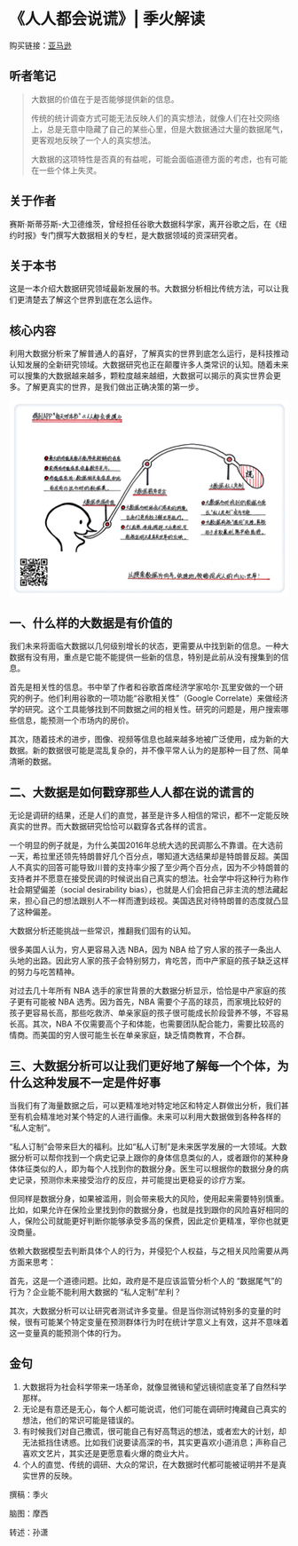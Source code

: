 《人人都会说谎》| 季火解读
==================================

购买链接：[亚马逊](https://www.amazon.cn/Everybody-Lies-Big-Data-New-Data-and-What-the-Internet-Can-Tell-Us-About-Who-We-Really-Are-Stephens-Davidowitz-Seth/dp/0062390856/ref=sr_1_1?ie=UTF8&qid=1507814896&sr=8-1&keywords=人人都会说谎)

听者笔记
----------------------------------

> 大数据的价值在于是否能够提供新的信息。
> 
> 传统的统计调查方式可能无法反映人们的真实想法，就像人们在社交网络上，总是无意中隐藏了自己的某些心里，但是大数据通过大量的数据尾气，更客观地反映了一个人的真实想法。
>
> 大数据的这项特性是否真的有益呢，可能会面临道德方面的考虑，也有可能在一些个体上失灵。

关于作者
----------------------------------

赛斯·斯蒂芬斯-大卫德维茨，曾经担任谷歌大数据科学家，离开谷歌之后，在《纽约时报》专门撰写大数据相关的专栏，是大数据领域的资深研究者。     

关于本书
----------------------------------

这是一本介绍大数据研究领域最新发展的书。大数据分析相比传统方法，可以让我们更清楚去了解这个世界到底在怎么运作。     

核心内容
----------------------------------

利用大数据分析来了解普通人的喜好，了解真实的世界到底怎么运行，是科技推动认知发展的全新研究领域。大数据研究也正在颠覆许多人类常识的认知。随着未来可以搜集的大数据越来越多，颗粒度越来越细，大数据可以揭示的真实世界会更多。了解更真实的世界，是我们做出正确决策的第一步。 
 
![](everybody-lies/001.JPG)

一、什么样的大数据是有价值的
----------------------------------

我们未来将面临大数据以几何级别增长的状态，更需要从中找到新的信息。一种大数据有没有用，重点是它能不能提供一些新的信息，特别是此前从没有搜集到的信息。

首先是相关性的信息。书中举了作者和谷歌首席经济学家哈尔·瓦里安做的一个研究的例子。他们利用谷歌的一项功能“谷歌相关性”（Google Correlate）来做经济学的研究。这个工具能够找到不同数据之间的相关性。研究的问题是，用户搜索哪些信息，能预测一个市场内的房价。

其次，随着技术的进步，图像、视频等信息也越来越多地被广泛使用，成为新的大数据。新的数据很可能是混乱复杂的，并不像平常人认为的是那种一目了然、简单清晰的数据。

二、大数据是如何戳穿那些人人都在说的谎言的
----------------------------------

无论是调研的结果，还是人们的直觉，甚至是许多人相信的常识，都不一定能反映真实的世界。而大数据研究恰恰可以戳穿各式各样的谎言。

一个明显的例子就是，为什么美国2016年总统大选的民调那么不靠谱。在大选前一天，希拉里还领先特朗普好几个百分点，哪知道大选结果却是特朗普反超。美国人不真实的回答可能导致川普的支持率少报了至少两个百分点，因为不少特朗普的支持者并不愿意在接受民调的时候说出自己真实的想法。社会学中将这种行为称作社会期望偏差（social desirability bias），也就是人们会把自己非主流的想法藏起来，担心自己的想法跟别人不一样而遭到歧视。美国选民对待特朗普的态度就凸显了这种偏差。

大数据分析还能挑战一些常识，推翻我们固有的认知。

很多美国人认为，穷人更容易入选 NBA，因为 NBA 给了穷人家的孩子一条出人头地的出路。因此穷人家的孩子会特别努力，肯吃苦，而中产家庭的孩子缺乏这样的努力与吃苦精神。

对过去几十年所有 NBA 选手的家世背景的大数据分析显示，恰恰是中产家庭的孩子更有可能被 NBA 选秀。因为首先，NBA 需要个子高的球员，而家境比较好的孩子更容易长高，那些吃救济、单亲家庭的孩子很可能成长阶段营养不够，不容易长高。其次，NBA 不仅需要高个子和体能，也需要团队配合能力，需要比较高的情商。而美国的穷人很可能生长在单亲家庭，缺乏情商教育，不合群。

三、大数据分析可以让我们更好地了解每一个个体，为什么这种发展不一定是件好事
----------------------------------

当我们有了海量数据之后，可以更精准地对特定地区和特定人群做出分析，我们甚至有机会精准地对某个特定的人进行画像。未来可以利用大数据做到各种各样的 “私人定制”。

“私人订制”会带来巨大的福利。比如“私人订制”是未来医学发展的一大领域。大数据分析可以帮你找到一个病史记录上跟你的身体信息类似的人，或者跟你的某种身体体征类似的人，即为每个人找到你的数据分身。医生可以根据你的数据分身的病史记录，预测你未来接受治疗的反应，并可能提出更稳妥的诊疗方案。

但同样是数据分身，如果被滥用，则会带来极大的风险，使用起来需要特别慎重。比如，如果允许在保险业里找到你的数据分身，也就是找到跟你的风险喜好相同的人，保险公司就能更好判断你能够承受多高的保费，因此定价更精准，宰你也就更没商量。

依赖大数据模型去判断具体个人的行为，并侵犯个人权益，与之相关风险需要从两方面来思考：

首先，这是一个道德问题。比如，政府是不是应该监管分析个人的 “数据尾气”的行为？企业能不能利用大数据的 “私人定制”牟利？

其次，大数据分析可以让研究者测试许多变量。但是当你测试特别多的变量的时候，很有可能某个特定变量在预测群体行为时在统计学意义上有效，这并不意味着这一变量真的能预测个体的行为。  

金句
----------------------------------

1. 大数据将为社会科学带来一场革命，就像显微镜和望远镜彻底变革了自然科学那样。
2. 无论是有意还是无心，每个人都可能说谎，他们可能在调研时掩藏自己真实的想法，他们的常识可能是错误的。
3. 有时候我们对自己撒谎，很可能自己有好高骛远的想法，或者宏大的计划，却无法抵挡住诱惑。比如我们说要读高深的书，其实更喜欢小道消息；声称自己喜欢文艺片，其实还是更愿意看火爆的商业大片。
4. 个人的直觉、传统的调研、大众的常识，在大数据时代都可能被证明并不是真实世界的反映。

撰稿：季火

脑图：摩西

转述：孙潇